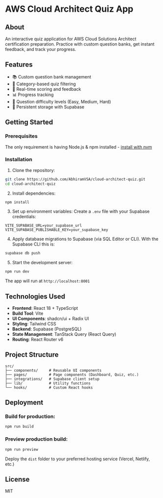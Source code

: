 # AWS Cloud Architect Quiz App

## About

An interactive quiz application for AWS Cloud Solutions Architect certification preparation. Practice with custom question banks, get instant feedback, and track your progress.

## Features

- 📚 Custom question bank management
- 🎯 Category-based quiz filtering
- 💯 Real-time scoring and feedback
- 📊 Progress tracking
- 🔄 Question difficulty levels (Easy, Medium, Hard)
- 💾 Persistent storage with Supabase

## Getting Started

### Prerequisites

The only requirement is having Node.js & npm installed - [install with nvm](https://github.com/nvm-sh/nvm#installing-and-updating)

### Installation

1. Clone the repository:
```sh
git clone https://github.com/AbhiramVSA/cloud-architect-quiz.git
cd cloud-architect-quiz
```

2. Install dependencies:
```sh
npm install
```

3. Set up environment variables:
Create a `.env` file with your Supabase credentials:
```env
VITE_SUPABASE_URL=your_supabase_url
VITE_SUPABASE_PUBLISHABLE_KEY=your_supabase_key
```

4. Apply database migrations to Supabase (via SQL Editor or CLI). With the Supabase CLI this is:
```sh
supabase db push
```

5. Start the development server:
```sh
npm run dev
```

The app will run at `http://localhost:8001`

## Technologies Used

- **Frontend**: React 18 + TypeScript
- **Build Tool**: Vite
- **UI Components**: shadcn/ui + Radix UI
- **Styling**: Tailwind CSS
- **Backend**: Supabase (PostgreSQL)
- **State Management**: TanStack Query (React Query)
- **Routing**: React Router v6

## Project Structure

```
src/
├── components/     # Reusable UI components
├── pages/          # Page components (Dashboard, Quiz, etc.)
├── integrations/   # Supabase client setup
├── lib/            # Utility functions
└── hooks/          # Custom React hooks
```

## Deployment

### Build for production:
```sh
npm run build
```

### Preview production build:
```sh
npm run preview
```

Deploy the `dist` folder to your preferred hosting service (Vercel, Netlify, etc.)

## License

MIT
